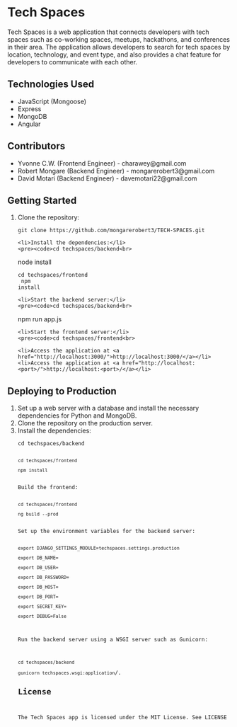 <!DOCTYPE html>
<html>
<head>
	<meta charset="UTF-8">
</head>
<body>
<h1>Tech Spaces</h1>
<p>Tech Spaces is a web application that connects developers with tech spaces such as co-working spaces, meetups, hackathons, and conferences in their area. The application allows developers to search for tech spaces by location, technology, and event type, and also provides a chat feature for developers to communicate with each other.</p>

<h2>Technologies Used</h2>
<ul>
	<li>JavaScript (Mongoose)</li>
	<li>Express</li>
	<li>MongoDB</li>
	<li>Angular</li>
</ul>
<h2>Contributors</h2>
<ul>
	<li>Yvonne C.W. (Frontend Engineer) - charawey@gmail.com</li>
	<li>Robert Mongare (Backend Engineer) - mongarerobert3@gmail.com</li>
	<li>David Motari (Backend Engineer) - davemotari22@gmail.com</li>
</ul>
<h2>Getting Started</h2>
<ol>
	<li>Clone the repository:</li>
	<pre><code>git clone https://github.com/mongarerobert3/TECH-SPACES.git</code></pre>

	<li>Install the dependencies:</li>
	<pre><code>cd techspaces/backend<br>
node install </code></pre>
	<pre><code>cd techspaces/frontend<br>
npm install</code></pre>

	<li>Start the backend server:</li>
	<pre><code>cd techspaces/backend<br>
npm run app.js</code></pre>


	<li>Start the frontend server:</li>
	<pre><code>cd techspaces/frontend<br>
</code></pre>


	<li>Access the application at <a href="http://localhost:3000/">http://localhost:3000/</a></li>
	<li>Access the application at <a href="http://localhost:<port>/">http://localhost:<port>/</a></li>
</ol>

<h2>Deploying to Production</h2>
<ol>
	<li>Set up a web server with a database and install the necessary dependencies for Python and MongoDB.</li>
    <li>Clone the repository on the production server.</li>
	<li>Install the dependencies:</li>
	<pre><code>cd techspaces/backend<br>
<pre><code>cd techspaces/frontend<br>
npm install</code></pre>
<li>Build the frontend:</li>
<pre><code>cd techspaces/frontend<br>
ng build --prod</code></pre>
<li>Set up the environment variables for the backend server:</li>
<pre><code>export DJANGO_SETTINGS_MODULE=techspaces.settings.production<br>
export DB_NAME=<database_name><br>
export DB_USER=<database_user><br>
export DB_PASSWORD=<database_password><br>
export DB_HOST=<database_host><br>
export DB_PORT=<database_port><br>
export SECRET_KEY=<secret_key><br>
export DEBUG=False</code></pre>
	<li>Run the backend server using a WSGI server such as Gunicorn:</li>
	<pre><code>cd techspaces/backend<br>
gunicorn techspaces.wsgi:application</code
Access the application at http://<server_ip>/.
<h2>License</h2>
<p>The Tech Spaces app is licensed under the MIT License. See LICENSE for more information.</p>
